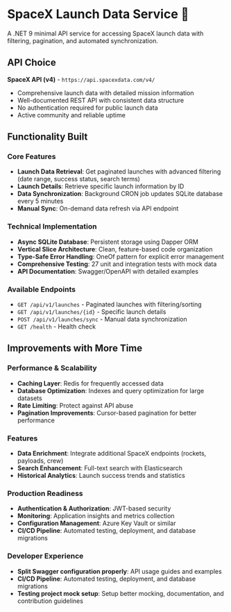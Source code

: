 # SpaceX Launch Data Service 🚀

A .NET 9 minimal API service for accessing SpaceX launch data with filtering, pagination, and automated synchronization.

## API Choice

**SpaceX API (v4)** - `https://api.spacexdata.com/v4/`
- Comprehensive launch data with detailed mission information
- Well-documented REST API with consistent data structure
- No authentication required for public launch data
- Active community and reliable uptime

## Functionality Built

### Core Features
- **Launch Data Retrieval**: Get paginated launches with advanced filtering (date range, success status, search terms)
- **Launch Details**: Retrieve specific launch information by ID
- **Data Synchronization**: Background CRON job updates SQLite database every 5 minutes
- **Manual Sync**: On-demand data refresh via API endpoint

### Technical Implementation
- **Async SQLite Database**: Persistent storage using Dapper ORM
- **Vertical Slice Architecture**: Clean, feature-based code organization
- **Type-Safe Error Handling**: OneOf pattern for explicit error management
- **Comprehensive Testing**: 27 unit and integration tests with mock data
- **API Documentation**: Swagger/OpenAPI with detailed examples

### Available Endpoints
- `GET /api/v1/launches` - Paginated launches with filtering/sorting
- `GET /api/v1/launches/{id}` - Specific launch details
- `POST /api/v1/launches/sync` - Manual data synchronization
- `GET /health` - Health check

## Improvements with More Time

### Performance & Scalability
- **Caching Layer**: Redis for frequently accessed data
- **Database Optimization**: Indexes and query optimization for large datasets
- **Rate Limiting**: Protect against API abuse
- **Pagination Improvements**: Cursor-based pagination for better performance

### Features
- **Data Enrichment**: Integrate additional SpaceX endpoints (rockets, payloads, crew)
- **Search Enhancement**: Full-text search with Elasticsearch
- **Historical Analytics**: Launch success trends and statistics

### Production Readiness
- **Authentication & Authorization**: JWT-based security
- **Monitoring**: Application insights and metrics collection
- **Configuration Management**: Azure Key Vault or similar
- **CI/CD Pipeline**: Automated testing, deployment, and database migrations

### Developer Experience
- **Split Swagger configuration properly**: API usage guides and examples
- **CI/CD Pipeline**: Automated testing, deployment, and database migrations
- **Testing project mock setup**: Setup better mocking, documentation, and contribution guidelines